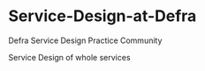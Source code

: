 # Service-Design-at-Defra
Defra Service Design Practice Community

Service Design of whole services

